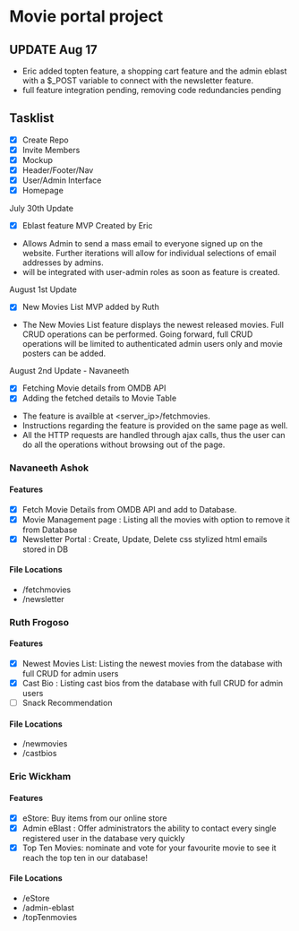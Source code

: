 # Movie portal project

## UPDATE Aug 17

- Eric added topten feature, a shopping cart feature and the admin eblast with a $_POST variable to connect with the newsletter feature.
- full feature integration pending, removing code redundancies pending



## Tasklist
- [x] Create Repo
- [x] Invite Members
- [x] Mockup
- [x] Header/Footer/Nav
- [x] User/Admin Interface
- [x] Homepage

July 30th Update
- [x] Eblast feature MVP Created by Eric
- Allows Admin to send a mass email to everyone signed up on the website. Further iterations will allow for individual selections of email addresses by admins. 
- will be integrated with user-admin roles as soon as feature is created.

August 1st Update
- [x] New Movies List MVP added by Ruth
- The New Movies List feature displays the newest released movies. Full CRUD operations can be performed. Going forward, full CRUD operations will be limited to authenticated admin users only and movie posters can be added.

August 2nd Update - Navaneeth
- [x] Fetching Movie details from OMDB API
- [x] Adding the fetched details to Movie Table
- The feature is availble at <server_ip>/fetchmovies.
- Instructions regarding the feature is provided on the same page as well.
- All the HTTP requests are handled through ajax calls, thus the user can do all the operations without browsing out of the page.





### Navaneeth Ashok
#### Features
- [x] Fetch Movie Details from OMDB API and add to Database.
- [x] Movie Management page : Listing all the movies with option to remove it from Database
- [x] Newsletter Portal : Create, Update, Delete css stylized html emails stored in DB
#### File Locations
- /fetchmovies
- /newsletter

### Ruth Frogoso
#### Features
- [x] Newest Movies List: Listing the newest movies from the database with full CRUD for admin users
- [x] Cast Bio : Listing cast bios from the database with full CRUD for admin users
- [ ] Snack Recommendation
#### File Locations
- /newmovies
- /castbios

### Eric Wickham
#### Features
- [x] eStore: Buy items from our online store
- [x] Admin eBlast : Offer administrators the ability to contact every single registered user in the database very quickly
- [x] Top Ten Movies: nominate and vote for your favourite movie to see it reach the top ten in our database! 
#### File Locations
- /eStore
- /admin-eblast
- /topTenmovies
